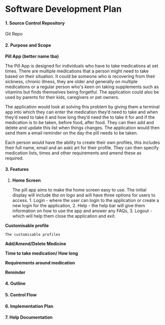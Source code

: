 # Software Development Plan #

#### 1. Source Control Repository ####

Git Repo 

#### 2. Purpose and Scope ####

**Pill App (better name tba)**

The Pill App is designed for individuals who have to take medications at set times. There are multiple medications that a person might need to take based on their situation. It could be someone who is recovering from their sickness, chronic illness, they are older and generally on multiple medications or a regular person who's keen on taking supplements such as vitamins but finds themselves being forgetful. The application could also be used by parents for their kids, caregivers or pet owners.

The application would look at solving this problem by giving them a terminal app into which they can enter the medication they’d need to take and when they’d need to take it and how long they’d need the to take it for and if the medication is to be taken, before food, after food. They can then add and delete and update this list when things changes. The application would then send them a email reminder on the day the pill needs to be taken.

Each person would have the ability to create their own profiles, this includes their full name, email and an askii art for their profile. They can then specify medication lists, times and other requirements and amend these as required. 

#### 3. Features ####

1. **Home Screen** 

    The pill app aims to make the home screen easy to use. The initial display will include *tba on logo* and will have three options for users to access. 1. Login - where the user can login to the application or create a new login for the application, 2. Help - the help bar will give them information on how to use the app and answer any FAQs, 3. Logout - which will help them close the application and exit. 

**Customisable profile**

    The customisable profiles  

**Add/Amend/Delete Medicine**

**Time to take medication/ How long**

**Requirements around medication** 

**Reminder**

#### 4. Outline ####

#### 5. Control Flow ####

#### 6. Implementation Plan ####

#### 7. Help Documentation ####
